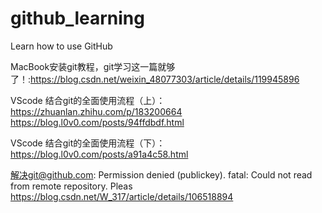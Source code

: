 # github_learning
Learn how to use GitHub

MacBook安装git教程，git学习这一篇就够了！:https://blog.csdn.net/weixin_48077303/article/details/119945896

VScode 结合git的全面使用流程（上）：https://zhuanlan.zhihu.com/p/183200664
https://blog.l0v0.com/posts/94ffdbdf.html

VScode 结合git的全面使用流程（下）：https://blog.l0v0.com/posts/a91a4c58.html


解决git@github.com: Permission denied (publickey). fatal: Could not read from remote repository. Pleas
https://blog.csdn.net/W_317/article/details/106518894
